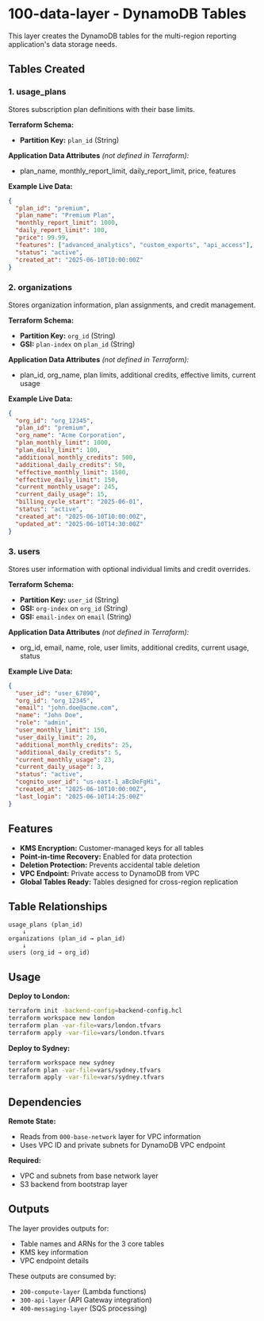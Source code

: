 # 100-data-layer - DynamoDB Tables

This layer creates the DynamoDB tables for the multi-region reporting application's data storage needs.

## Tables Created

### 1. **usage_plans**
Stores subscription plan definitions with their base limits.

**Terraform Schema:**
- **Partition Key:** `plan_id` (String)

**Application Data Attributes** *(not defined in Terraform):*
- plan_name, monthly_report_limit, daily_report_limit, price, features

**Example Live Data:**
```json
{
  "plan_id": "premium",
  "plan_name": "Premium Plan",
  "monthly_report_limit": 1000,
  "daily_report_limit": 100,
  "price": 99.99,
  "features": ["advanced_analytics", "custom_exports", "api_access"],
  "status": "active",
  "created_at": "2025-06-10T10:00:00Z"
}
```

### 2. **organizations** 
Stores organization information, plan assignments, and credit management.

**Terraform Schema:**
- **Partition Key:** `org_id` (String)
- **GSI:** `plan-index` on `plan_id` (String)

**Application Data Attributes** *(not defined in Terraform):*
- plan_id, org_name, plan limits, additional credits, effective limits, current usage

**Example Live Data:**
```json
{
  "org_id": "org_12345",
  "plan_id": "premium",
  "org_name": "Acme Corporation",
  "plan_monthly_limit": 1000,
  "plan_daily_limit": 100,
  "additional_monthly_credits": 500,
  "additional_daily_credits": 50,
  "effective_monthly_limit": 1500,
  "effective_daily_limit": 150,
  "current_monthly_usage": 245,
  "current_daily_usage": 15,
  "billing_cycle_start": "2025-06-01",
  "status": "active",
  "created_at": "2025-06-10T10:00:00Z",
  "updated_at": "2025-06-10T14:30:00Z"
}
```

### 3. **users**
Stores user information with optional individual limits and credit overrides.

**Terraform Schema:**
- **Partition Key:** `user_id` (String)
- **GSI:** `org-index` on `org_id` (String)
- **GSI:** `email-index` on `email` (String)

**Application Data Attributes** *(not defined in Terraform):*
- org_id, email, name, role, user limits, additional credits, current usage, status

**Example Live Data:**
```json
{
  "user_id": "user_67890",
  "org_id": "org_12345",
  "email": "john.doe@acme.com",
  "name": "John Doe",
  "role": "admin",
  "user_monthly_limit": 150,
  "user_daily_limit": 20,
  "additional_monthly_credits": 25,
  "additional_daily_credits": 5,
  "current_monthly_usage": 23,
  "current_daily_usage": 3,
  "status": "active",
  "cognito_user_id": "us-east-1_aBcDeFgHi",
  "created_at": "2025-06-10T10:00:00Z",
  "last_login": "2025-06-10T14:25:00Z"
}
```

## Features

- **KMS Encryption:** Customer-managed keys for all tables
- **Point-in-time Recovery:** Enabled for data protection
- **Deletion Protection:** Prevents accidental table deletion
- **VPC Endpoint:** Private access to DynamoDB from VPC
- **Global Tables Ready:** Tables designed for cross-region replication

## Table Relationships

```
usage_plans (plan_id)
    ↓
organizations (plan_id → plan_id)
    ↓
users (org_id → org_id)
```

## Usage

**Deploy to London:**
```bash
terraform init -backend-config=backend-config.hcl
terraform workspace new london
terraform plan -var-file=vars/london.tfvars
terraform apply -var-file=vars/london.tfvars
```

**Deploy to Sydney:**
```bash
terraform workspace new sydney  
terraform plan -var-file=vars/sydney.tfvars
terraform apply -var-file=vars/sydney.tfvars
```

## Dependencies

**Remote State:**
- Reads from `000-base-network` layer for VPC information
- Uses VPC ID and private subnets for DynamoDB VPC endpoint

**Required:**
- VPC and subnets from base network layer
- S3 backend from bootstrap layer

## Outputs

The layer provides outputs for:
- Table names and ARNs for the 3 core tables
- KMS key information  
- VPC endpoint details

These outputs are consumed by:
- `200-compute-layer` (Lambda functions)
- `300-api-layer` (API Gateway integration)
- `400-messaging-layer` (SQS processing)


